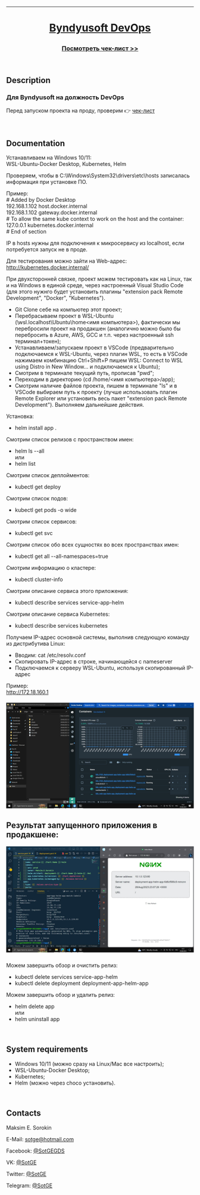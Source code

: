 [home-url]: https://github.com/SotGE/Byndyusoft-DevOps 'Home'
[img1]: ./.gitimg/1.jpg 'Скриншот 1'
[img2]: ./.gitimg/2.jpg 'Скриншот 2'
[checklist]: ./CHECKLIST.md 'CHECKLIST'

---

# <p align="center">[Byndyusoft DevOps][home-url]</p>

### **<p align="center">[Посмотреть чек-лист >>][checklist]</p>**

<br/>

## Description

### Для Byndyusoft на должность DevOps

Перед запуском проекта на проду, проверим 👉 [чек-лист][checklist]

<br/>

## Documentation

Устанавливаем на Windows 10/11:<br/>
WSL-Ubuntu-Docker Desktop, Kubernetes, Helm<br/>

Проверяем, чтобы в C:\Windows\System32\drivers\etc\hosts записалась информация при установке ПО.<br/>

Пример:<br/>
\# Added by Docker Desktop<br/>
192.168.1.102 host.docker.internal<br/>
192.168.1.102 gateway.docker.internal<br/>
\# To allow the same kube context to work on the host and the container:<br/>
127.0.0.1 kubernetes.docker.internal<br/>
\# End of section<br/>

IP в hosts нужны для подключения к микросервису из localhost, если потребуется запуск не в проде.<br/>

Для тестирования можно зайти на Web-адрес: http://kubernetes.docker.internal/<br/>

При двухсторонней связке, проект можем тестировать как на Linux, так и на Windows в единой среде, через настроенный Visual Studio Code (для этого нужнго будет установить плагины "extension pack Remote Development", "Docker", "Kubernetes").<br/>

- Git Clone себе на компьютер этот проект;<br/>
- Перебрасываем проект в WSL-Ubuntu (\\wsl.localhost\Ubuntu\home\<имя компьютера>), фактически мы перебросили проект на продакшен (аналогично можно было бы перебросить в Azure, AWS, GCC и т.п. через настроенный ssh терминал+токен);<br/>
- Устанавливаем/запускаем проект в VSCode (предварительно подключаемся к WSL-Ubuntu, через плагин WSL, то есть в VSCode нажимаем комбинацию Ctrl+Shift+P пишем WSL: Connect to WSL using Distro in New Window... и подключаемся к Ubuntu);<br/>
- Смотрим в терминале текущий путь, прописав "pwd";<br/>
- Переходим в директорию (cd /home/<имя компьютера>/app);<br/>
- Смотрим наличие файлов проекта, пишем в терминале "ls" и в VSCode выбираем путь к проекту (лучше использовать плагин Remote Explorer или установить весь пакет "extension pack Remote Development"). Выполняем дальнейшие действия.<br/>

Установка:<br/>

- helm install app .<br/>

Смотрим список релизов с пространством имен:<br/>

- helm ls --all<br/>
  или
- helm list<br/>

Смотрим список деплойментов:<br/>

- kubectl get deploy<br/>

Смотрим список подов:<br/>

- kubectl get pods -o wide<br/>

Смотрим список сервисов:<br/>

- kubectl get svc<br/>

Смотрим список обо всех сущностях во всех пространствах имен:<br/>

- kubectl get all --all-namespaces=true<br/>

Смотрим информацию о кластере:<br/>

- kubectl cluster-info<br/>

Смотрим описание сервиса этого приложения:<br/>

- kubectl describe services service-app-helm<br/>

Смотрим описание сервиса Kubernetes:<br/>

- kubectl describe services kubernetes<br/>

Получаем IP-адрес основной системы, выполнив следующую команду из дистрибутива Linux:<br/>

- Вводим: cat /etc/resolv.conf<br/>
- Скопировать IP-адрес в строке, начинающейся с nameserver<br/>
- Подключаемся к серверу WSL-Ubuntu, используя скопированный IP-адрес<br/>

Пример:<br/>
http://172.18.160.1<br/>

##### <p align="center">![img1]</p>

## Результат запущенного приложения в продакшене:

##### <p align="center">![img2]</p>

Можем завершить обзор и очистить релиз:<br/>

- kubectl delete services service-app-helm<br/>
- kubectl delete deployment deployment-app-helm-app<br/>

Можем завершить обзор и удалить релиз:<br/>

- helm delete app<br/>
  или<br/>
- helm uninstall app

<br/>

## System requirements

- Windows 10/11 (можно сразу на Linux/Mac все настроить);<br/>
- WSL-Ubuntu-Docker Desktop;<br/>
- Kubernetes;<br/>
- Helm (можно через choco установить).

<br/>

## Contacts

Maksim E. Sorokin

E-Mail: <sotge@hotmail.com>

Facebook: [@SotGEGDS](https://www.facebook.com/sotgegds 'https://www.facebook.com/sotgegds')

VK: [@SotGE](https://vk.com/sotge 'https://vk.com/sotge')

Twitter: [@SotGE](https://twitter.com/sotge 'https://twitter.com/sotge')

Telegram: [@SotGE](https://t.me/sotge 'https://t.me/sotge')
